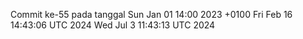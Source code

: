 Commit ke-55 pada tanggal Sun Jan 01 14:00 2023 +0100
Fri Feb 16 14:43:06 UTC 2024
Wed Jul  3 11:43:13 UTC 2024
